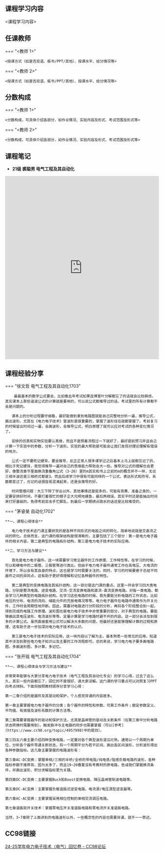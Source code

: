 ## 课程学习内容

<课程学习内容>


## 任课教师

=== "<教师 1>"

    <授课方式（如是否双语、板书/PPT/其他）、授课水平、给分情况等>

=== "<教师 2>"

    <授课方式（如是否双语、板书/PPT/其他）、授课水平、给分情况等>


## 分数构成

=== "<教师 1>"

    <分数构成，可具体介绍各部分，如作业情况、实验内容及形式、考试范围及形式等>

=== "<教师 2>"

    <分数构成，可具体介绍各部分，如作业情况、实验内容及形式、考试范围及形式等>


## 课程笔记

* **21级 裘聪男 电气工程及其自动化** 

<iframe src="http://file.eestudy-place.com/files/files/专业必修课/电力电子技术/电力电子技术笔记%20qcn.pdf" width="100%" height="600px" style="border: none;">
This browser does not support PDFs
</iframe>


## 课程经验分享

=== "徐文哲 电气工程及其自动化1703"

    	最最基本的数学公式要会，比如像去年考试如果连傅里叶分解都忘了的话就会比较麻烦。其实课本上那些谐波公式的计算就是要用的，可以说公式都推导过的话，考试里的所有计算都不会是问题的。
    
    ​	课本上的分析过程要仔细看，最好能做到拿到电路图就能自己完整地分析一遍，推导公式，画出波形。尤其在《电力电子技术》里波形是很重要的，掌握了波形往往就都掌握了。考前复习的时候留出时间过一遍，会画波形，会推导公式，明白原理了就可以应对考试的各种变化情况了。
    
    ​	安排的仿真和实物实验要认真做，而且不是照着流程过一下就好了，最好提前预习并且自己计算一下实验中的参数，分析一下波形。实验的最大帮助是可能会让我们发现对理论理解有错误的地方。
    
    ​	公式一定不要死记硬背，要会推导，反正正常人很多课学过之后基本上马上就都忘记了的，相比于死记硬背，我觉得推导一遍对自己的思维能力帮助会大一些。推导对公式的理解也会更好，像整流章节里面换流重叠角公式（3-26）里的m其实和书上之前的m的概念并不一样，无论三相半波还是三相桥式都是3。而且后续学习中很有可能同样的一个公式，表达形式和符号、系数都变过了，光记的话很容易混淆起来，还是会推导的好。
    
    ​	时间管理问题：大三下除了学业以外，其他事情还是挺多的，可能有竞赛、准备之类的，一定要安排好时间，不要打着很忙的幌子正大光明地摸鱼，最后两相误。其实平时还是能抽出时间来打好基础的，免得考前突击手忙脚乱，到最后一学期绩点跳水的话还是比较难受的。

=== "茅睿昊 自动化1702"

    **一、课程心得体会**
    
    ​	电力电子技术这门课主要研究的是各种不同形式的电能之间的转化，简单地说就是交直流之间的转化。总体而言，这门课的框架结构是很清晰的，主要包括了三个部分：第一是电力电子器件的相关内容，第二是典型的电路拓扑结构，第三是电力电子技术的实际应用。
    
    **二、学习方法与建议**
    
    ​	首先是电力电子器件。这一块需要学习常见器件的工作原理、工作特性等。在学习的时候，可以和模电中的二极管、三极管等进行类比。但由于电力电子器件通常工作在高电压、大电流的环境下，所以会有其自身的特点，这也是学习时需要关注的。同时，学习的时候要善于总结不同器件之间的异同点，这有助于更好得理解和记忆各种器件的特性。
    
    ​	第二是典型的变换电路及其拓扑结构，这一部分是这门课的重点。这里一共会学习四大类电路，分别是整流电路、逆变电路、交流-交流变换电路和直流-直流变换电路。对每一类电路，都会学习几种典型的电路拓扑结构。在学习这些电路的时候，首先要能分析电路的工作状态，比如电压的分布、电流的流向、储能元件的充放电情况等等。电力电子器件在电路中通常作为开关元件，工作时会周期性地开断。因此，需要对电路进行分阶段的分析，再将各个阶段整合到一起，得到完成的电路工作原理。波形图也是电力电子技术中非常重要的部分，对于典型的电路，要能够画出其电压波形、电流波形等等。定量计算是学习电路时避不开的内容。这一部分会涉及到很多的计算公式。虽然直接套用公式可以解决大多数的问题，但最好还是能够理解计算的过程和原理，这有助于进一步加深对电力电子技术的认识。
    
    ​	第三是电力电子技术的实际应用，这一块内容以了解为主。基本熟悉一些常见的应用，知道其中涉及到那些电力电子知识以及主要的工作流程即可。总的来说，学习电力电子要多画电路图，多画波形图，多计算，多记忆。

=== "张开铭 电气工程及其自动化1704"

    **一、课程心得体会与学习方法与建议**
    
    ​非常荣幸能够与大家分享电力电子技术（电气工程及其自动化专业）的学习心得，过去了这么久，其实一些内容都忘了，回忆的不是很好，请大家谅解。这门课的学习重点可以对照复习PPT向考点倾斜。下面将按照教材顺序分享学习心得：
    
    ​第一二章介绍的是器件及其驱动和保护，个人感觉背诵的内容居多。
    
    ​第一章主要掌握电力电子器件的分类；各个器件的特性和参数、可靠工作条件；额定参数定义、平均值、有效值及波形系数的计算方法等。
    
    ​第二章需要掌握器件的驱动和保护方法，尤其是晶闸管的驱动及关断条件（在第三章中分析电路状态转换时需要用到）。触发脉冲与主电路的同步也需要掌握（可以[参考](https://www.cc98.org/topic/4957998)中的题目）。
    
    ​第三四五六章主要介绍四种变换电路，一定要对各个典型波形滚瓜烂熟。通常以一个周期为单位，分析各个器件导通关断状态，将一个周期平分为若干区间，画出各区间波形，分析波形得出各种参数指标。这几章主要掌握的电路波形有：
    
    ​第三章AC-DC变换：掌握单相/三相的半桥/全桥的带电阻/纯电感/阻感负载电路的波形，各种指标参数不推荐背，因为太多了，而且19~20春夏没有考教材的原电路，告诫我们掌握换流条件，并画出波形、积分求解指标更为关键。
    
    第四章DC-DC变换：主要掌握Buck和Boost变换电路、降压晶闸管斩波电路等。
    
    第五章DC-AC变换：主要掌握负载谐振式逆变电路、电流源/电压源型逆变器等。
    
    第六章AC-AC变换：主要掌握采用相位控制的单相交流调压电路。
    
    第七章谐振软开关技术：掌握零电压开关准谐振电路和零电流开关准谐振电路。
    
    当然，3~7章除了上面讲到的电路波形以外，一些概念性的内容也需要背诵，就不一一赘述。


## CC98链接

[24-25学年电力电子技术（电气）回忆卷 - CC98论坛](https://www.cc98.org/topic/6217045)
